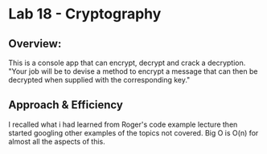 # Lab 18 - Cryptography

## Overview:
This is a console app that can encrypt, decrypt and crack a decryption.
"Your job will be to devise a method to encrypt a message that can then be decrypted when supplied with the corresponding key."

## Approach & Efficiency
<!-- What approach did you take? Why? What is the Big O space/time for this approach? -->
I recalled what i had learned from Roger's code example lecture then started googling other examples of the topics not covered. Big O is O(n) for almost all the aspects of this.